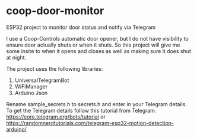 # coop-door-monitor
ESP32 project to monitor door status and notify via Telegram

I use a Coop-Controls automatic door opener, but I do not have visibility to ensure door actually shuts or when it shuts. So this project will give me some insite to when it opens and closes as well as making sure it does shut at night.

The project uses the following libraries:

1. UniversalTelegramBot
2. WiFiManager
3. Arduino Json


Rename sample_secrets.h to secrets.h and enter in your Telegram details. To get the Telegram details follow this tutorial from Telegram.
https://core.telegram.org/bots/tutorial
or
https://randomnerdtutorials.com/telegram-esp32-motion-detection-arduino/

